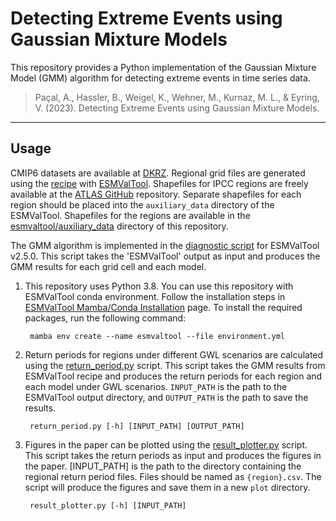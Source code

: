 # Detecting Extreme Events using Gaussian Mixture Models

This repository provides a Python implementation of the Gaussian Mixture Model (GMM) algorithm for detecting extreme events in time series data. 

> Paçal, A., Hassler, B., Weigel, K., Wehner, M., Kurnaz, M. L., & Eyring, V. (2023). Detecting Extreme Events using Gaussian Mixture Models.
------------------------------------------------------------------------

## Usage

CMIP6 datasets are available at [DKRZ](https://esgf-data.dkrz.de/search/cmip6-dkrz/). Regional grid files are generated using the [recipe](esmvaltool/recipe_gmm_ssp.yml) with [ESMValTool](https://github.com/ESMValGroup/ESMValTool). Shapefiles for IPCC regions are freely available at the [ATLAS GitHub](https://github.com/SantanderMetGroup/ATLAS) repository. Separate shapefiles for each region should be placed into the `auxiliary_data` directory of the ESMValTool. Shapefiles for the regions are available in the [esmvaltool/auxiliary_data](esmvaltool/auxiliary_data/) directory of this repository.

The GMM algorithm is implemented in the [diagnostic script](esmvaltool/diag_scripts/gmm/gmm_analysis.py) for ESMValTool v2.5.0. This script takes the 'ESMValTool' output as input and produces the GMM results for each grid cell and each model.

1. This repository uses Python 3.8. You can use this repository with ESMValTool conda environment. Follow the installation steps in [ESMValTool Mamba/Conda Installation](https://docs.esmvaltool.org/en/latest/quickstart/installation.html#mamba-conda-installation) page. To install the required packages, run the following command:

        mamba env create --name esmvaltool --file environment.yml

2. Return periods for regions under different GWL scenarios are calculated using the [return_period.py](return_period.py) script. This script takes the GMM results from ESMValTool recipe and produces the return periods for each region and each model under GWL scenarios. `INPUT_PATH` is the path to the ESMValTool output directory, and `OUTPUT_PATH` is the path to save the results.

        return_period.py [-h] [INPUT_PATH] [OUTPUT_PATH]

3. Figures in the paper can be plotted using the [result_plotter.py](result_plotter.py) script. This script takes the return periods as input and produces the figures in the paper. [INPUT_PATH] is the path to the directory containing the regional return period files. Files should be named as `{region}.csv`. The script will produce the figures and save them in a new `plot` directory.

        result_plotter.py [-h] [INPUT_PATH]
